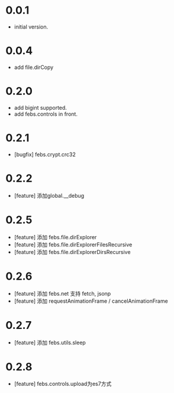 
0.0.1
==================
  - initial version.

0.0.4
==================
  - add file.dirCopy
  

0.2.0
==================
  - add bigint supported.
  - add febs.controls in front.

0.2.1
==================
  - [bugfix] febs.crypt.crc32

0.2.2
==================
  - [feature] 添加global.__debug

0.2.5
==================
  - [feature] 添加 febs.file.dirExplorer
  - [feature] 添加 febs.file.dirExplorerFilesRecursive
  - [feature] 添加 febs.file.dirExplorerDirsRecursive

0.2.6
==================
  - [feature] 添加 febs.net 支持 fetch, jsonp
  - [feature] 添加 requestAnimationFrame / cancelAnimationFrame

0.2.7
==================
  - [feature] 添加 febs.utils.sleep

0.2.8
==================
  - [feature] febs.controls.upload为es7方式